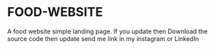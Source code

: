 # FOOD-WEBSITE
A food website simple landing page. If you update then Download the source code then update send me link in my instagram or LinkedIn
